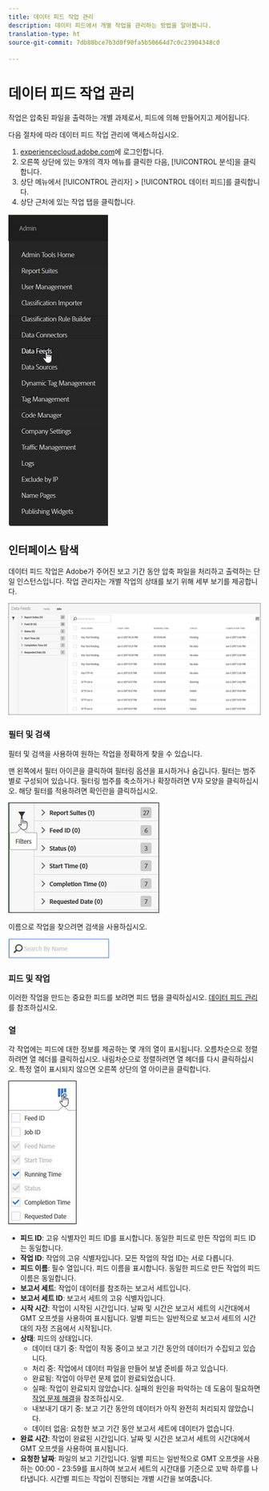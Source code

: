 ```yaml
---
title: 데이터 피드 작업 관리
description: 데이터 피드에서 개별 작업을 관리하는 방법을 알아봅니다.
translation-type: ht
source-git-commit: 7db88bce7b3d0f90fa5b50664d7c0c23904348c0

---
```



# 데이터 피드 작업 관리

작업은 압축된 파일을 출력하는 개별 과제로서, 피드에 의해 만들어지고 제어됩니다.

다음 절차에 따라 데이터 피드 작업 관리에 액세스하십시오.

1. [experiencecloud.adobe.com](https://experiencecloud.adobe.com)에 로그인합니다.
2. 오른쪽 상단에 있는 9개의 격자 메뉴를 클릭한 다음, [!UICONTROL 분석]을 클릭합니다.
3. 상단 메뉴에서 [!UICONTROL 관리자] &gt; [!UICONTROL 데이터 피드]를 클릭합니다.
4. 상단 근처에 있는 작업 탭을 클릭합니다.

![데이터 피드 메뉴](assets/AdminMenu.png)

## 인터페이스 탐색

데이터 피드 작업은 Adobe가 주어진 보고 기간 동안 압축 파일을 처리하고 출력하는 단일 인스턴스입니다. 작업 관리자는 개별 작업의 상태를 보기 위해 세부 보기를 제공합니다.

![작업](assets/jobs.jpg)

### 필터 및 검색

필터 및 검색을 사용하여 원하는 작업을 정확하게 찾을 수 있습니다.

맨 왼쪽에서 필터 아이콘을 클릭하여 필터링 옵션을 표시하거나 숨깁니다. 필터는 범주별로 구성되어 있습니다. 필터링 범주를 축소하거나 확장하려면 V자 모양을 클릭하십시오. 해당 필터를 적용하려면 확인란을 클릭하십시오.

![필터](assets/jobs-filter.jpg)

이름으로 작업을 찾으려면 검색을 사용하십시오.

![검색](assets/search.jpg)

### 피드 및 작업

이러한 작업을 만드는 중요한 피드를 보려면 피드 탭을 클릭하십시오. [데이터 피드 관리](df-manage-feeds.md)를 참조하십시오.

### 열

각 작업에는 피드에 대한 정보를 제공하는 몇 개의 열이 표시됩니다. 오름차순으로 정렬하려면 열 헤더를 클릭하십시오. 내림차순으로 정렬하려면 열 헤더를 다시 클릭하십시오. 특정 열이 표시되지 않으면 오른쪽 상단의 열 아이콘을 클릭합니다.

![열 아이콘](assets/job-cols.jpg)

* **피드 ID**: 고유 식별자인 피드 ID를 표시합니다. 동일한 피드로 만든 작업의 피드 ID는 동일합니다.
* **작업 ID**: 작업의 고유 식별자입니다. 모든 작업의 작업 ID는 서로 다릅니다.
* **피드 이름**: 필수 열입니다. 피드 이름을 표시합니다. 동일한 피드로 만든 작업의 피드 이름은 동일합니다.
* **보고서 세트**: 작업이 데이터를 참조하는 보고서 세트입니다.
* **보고서 세트 ID**: 보고서 세트의 고유 식별자입니다.
* **시작 시간**: 작업이 시작된 시간입니다. 날짜 및 시간은 보고서 세트의 시간대에서 GMT 오프셋을 사용하여 표시됩니다. 일별 피드는 일반적으로 보고서 세트의 시간대의 자정 즈음에서 시작됩니다.
* **상태**: 피드의 상태입니다.
   * 데이터 대기 중: 작업이 작동 중이고 보고 기간 동안의 데이터가 수집되고 있습니다.
   * 처리 중: 작업에서 데이터 파일을 만들어 보낼 준비를 하고 있습니다.
   * 완료됨: 작업이 아무런 문제 없이 완료되었습니다.
   * 실패: 작업이 완료되지 않았습니다. 실패의 원인을 파악하는 데 도움이 필요하면 [작업 문제 해결](jobs-troubleshooting.md)을 참조하십시오.
   * 내보내기 대기 중: 보고 기간 동안의 데이터가 아직 완전히 처리되지 않았습니다.
   * 데이터 없음: 요청한 보고 기간 동안 보고서 세트에 데이터가 없습니다.
* **완료 시간**: 작업이 완료된 시간입니다. 날짜 및 시간은 보고서 세트의 시간대에서 GMT 오프셋을 사용하여 표시됩니다.
* **요청한 날짜**: 파일의 보고 기간입니다. 일별 피드는 일반적으로 GMT 오프셋을 사용하는 00:00 - 23:59를 표시하여 보고서 세트의 시간대를 기준으로 꼬박 하루를 나타냅니다. 시간별 피드는 작업이 진행되는 개별 시간을 보여줍니다.
